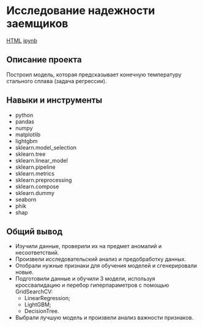 # Исследование надежности заемщиков

[HTML](https://github.com/AntonSA888/Portfolio/blob/main/15_steel_processing/steel_processing.html) [ipynb](https://github.com/AntonSA888/Portfolio/blob/main/15_steel_processing/steel_processing.ipynb)

## Описание проекта

Построил модель, которая предсказывает конечную температуру стального сплава (задача регрессии).

## Навыки и инструменты

- python
- pandas
- numpy
- matplotlib
- lightgbm
- sklearn.model_selection
- sklearn.tree
- sklearn.linear_model
- sklearn.pipeline
- sklearn.metrics
- sklearn.preprocessing
- sklearn.compose
- sklearn.dummy
- seaborn
- phik
- shap


## Общий вывод

- Изучили данные, проверили их на предмет аномалий и несоответствий.
- Произвели исследовательский анализ и предобработку данных.
- Отобрали нужные признаки для обучения моделей и сгенерировали новые.
- Подготовили данные и обучили 3 модели, используя кроссвалидацию и перебор гиперпараметров с помощью GridSearchCV:
  - LinearRegression;
  - LightGBM;
  - DecisionTree.
- Выбрали лучшую модель и произвели анализ важности признаков.


